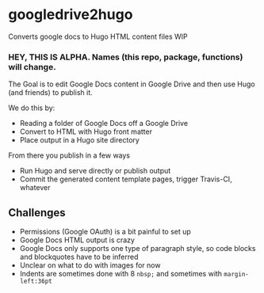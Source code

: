 # googledrive2hugo
Converts google docs to Hugo HTML content files WIP

### HEY, THIS IS ALPHA.  Names (this repo, package, functions) will change.

The Goal is to edit Google Docs content in Google Drive and then use Hugo (and friends) to publish it.

We do this by:

* Reading a folder of Google Docs off a Google Drive
* Convert to HTML with Hugo front matter
* Place output in a Hugo site directory


From there you publish in a few ways

* Run Hugo and serve directly or publish output
* Commit the generated content template pages, trigger Travis-CI, whatever

## Challenges

* Permissions (Google OAuth) is a bit painful to set up
* Google Docs HTML output is crazy
* Google Docs only supports one type of paragraph style, so code blocks and blockquotes have to be inferred
* Unclear on what to do with images for now
* Indents are sometimes done with 8 `nbsp;` and sometimes with `margin-left:36pt`

